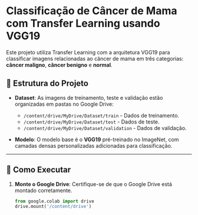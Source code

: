 # Classificação de Câncer de Mama com Transfer Learning usando VGG19

Este projeto utiliza Transfer Learning com a arquitetura VGG19 para classificar imagens relacionadas ao câncer de mama em três categorias: **câncer maligno**, **câncer benigno** e **normal**. 

## 📂 Estrutura do Projeto

- **Dataset**: As imagens de treinamento, teste e validação estão organizadas em pastas no Google Drive:
  - `/content/drive/MyDrive/Dataset/train` - Dados de treinamento.
  - `/content/drive/MyDrive/Dataset/test` - Dados de teste.
  - `/content/drive/MyDrive/Dataset/validation` - Dados de validação.

- **Modelo**: O modelo base é o **VGG19** pré-treinado no ImageNet, com camadas densas personalizadas adicionadas para classificação.

---

## 🚀 Como Executar

1. **Monte o Google Drive**:
   Certifique-se de que o Google Drive está montado corretamente.
   ```python
   from google.colab import drive
   drive.mount('/content/drive')
